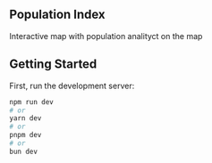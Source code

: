 ## Population Index
Interactive map with population analityct on the map

## Getting Started
First, run the development server:

```bash
npm run dev
# or
yarn dev
# or
pnpm dev
# or
bun dev
